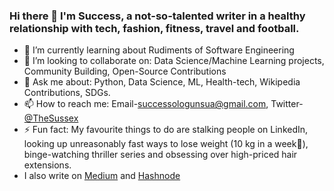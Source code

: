 ### Hi there 👋 I'm Success, a not-so-talented writer in a healthy relationship with tech, fashion, fitness, travel and football. 

- 🌱 I’m currently learning about Rudiments of Software Engineering
- 👯 I’m looking to collaborate on: Data Science/Machine Learning projects, Community Building, Open-Source Contributions
- 💬 Ask me about: Python, Data Science, ML, Health-tech, Wikipedia Contributions, SDGs. 
- 📫 How to reach me: Email-[successologunsua@gmail.com](successologunsua@gmail.com), Twitter-[@TheSussex](https://twitter.com/TheSussex_)
- ⚡ Fun fact: My favourite things to do are stalking people on LinkedIn, looking up unreasonably fast ways to lose weight (10 kg in a week🤔), binge-watching thriller series and obsessing over high-priced hair extensions.
- I also write on [Medium](https://medium.com/@TheSussex) and [Hashnode](https://hashnode.com/@TheSussex)
